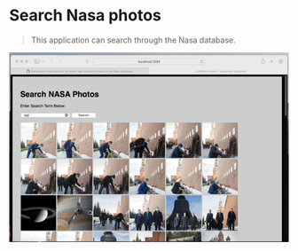 # Search Nasa photos
> This application can search through the Nasa database.

![example](https://github.com/ike5/search-nasa-photos/blob/main/resources/Jun-10-2022%2015-43-54.gif)
